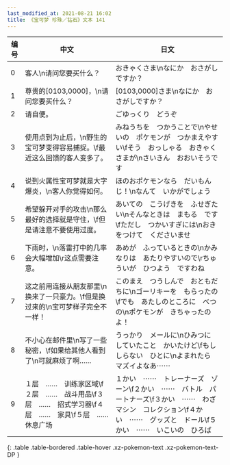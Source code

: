 ```yaml
---
last_modified_at: 2021-08-21 16:02
title: 《宝可梦 珍珠／钻石》文本 141
---
```

| 编号 | 中文 | 日文 |
| ---- | ---- | ---- |
| 0 | 客人\n请问您要买什么？ | おきゃくさま\nなにか　おさがしですか？ |
| 1 | 尊贵的[0103,0000]，\n请问您要买什么？ | [0103,0000]さま\nなにか　おさがしですか？ |
| 2 | 请自便。 | ごゆっくり　どうぞ |
| 3 | 使用点到为止后，\n野生的宝可梦变得容易捕捉。\f最近这么回馈的客人变多了。 | みねうちを　つかうことで\nやせいの　ポケモンが　つかまえやすい\fそう　おっしゃる　おきゃくさまが\nさいきん　おおいそうです |
| 4 | 说到火属性宝可梦就是大字爆炎，\n客人你觉得如何。 | ほのおポケモンなら　だいもんじ！\nなんて　いかがでしょう |
| 5 | 希望躲开对手的攻击\n那么最好的选择就是守住，\f但是请注意不要使用过度。 | あいての　こうげきを　ふせぎたい\nそんなときは　まもる　です\fただし　つかいすぎには\nおきをつけて　くださいませ |
| 6 | 下雨时，\n落雷打中的几率会大幅增加\r这点需要注意。 | あめが　ふっているときの\nかみなりは　あたりやすいので\rちゅういが　ひつよう　ですわね |
| 7 | 这之前用连接从朋友那里\n换来了一只豪力。\f但是换过来的\n宝可梦样子完全不一样！ | このまえ　つうしんで　おともだちに\nゴーリキーを　もらったの\fでも　あたしのところに　べつの\nポケモンが　きちゃったのよ！ |
| 8 | 不小心在邮件里\n写了一些秘密，\f如果给其他人看到了\n可就麻烦了啊…… | うっかり　メールに\nひみつに　していたこと　かいたけど\fもし　しらない　ひとに\nよまれたら　マズイよなあ⋯⋯ |
| 9 | １层　……　训练家区域\f２层　……　战斗用品\f３层　……　招式学习器\f４层　……　家具\f５层　……　休息广场 | １かい　⋯⋯　トレーナーズ　ゾーン\f２かい　⋯⋯　バトル　パートナーズ\f３かい　⋯⋯　わざマシン　コレクション\f４かい　⋯⋯　グッズと　ドール\f５かい　⋯⋯　いこいの　ひろば |
{: .table .table-bordered .table-hover .xz-pokemon-text .xz-pokemon-text-DP }